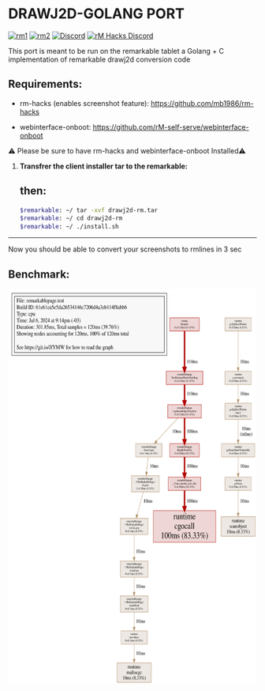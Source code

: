 # DRAWJ2D-GOLANG PORT

[![rm1](https://img.shields.io/badge/rM1-supported-green)](https://remarkable.com/store/remarkable)
[![rm2](https://img.shields.io/badge/rM2-supported-green)](https://remarkable.com/store/remarkable-2)
[![Discord](https://img.shields.io/discord/385916768696139794.svg?label=reMarkable&logo=discord&logoColor=ffffff&color=7389D8&labelColor=6A7EC2)](https://discord.gg/ATqQGfu)
[![rM Hacks Discord](https://img.shields.io/discord/1153374327123759104.svg?label=rM%20Hacks&logo=discord&logoColor=ffffff&color=ffb759&labelColor=d99c4c)](https://discord.gg/bgVXW2bchN)


This port is meant to be run on the remarkable tablet a Golang + C implementation of remarkable drawj2d conversion code

## Requirements:
- rm-hacks (enables screenshot feature): https://github.com/mb1986/rm-hacks

- webinterface-onboot: https://github.com/rM-self-serve/webinterface-onboot 


⚠️ Please be sure to have rm-hacks and webinterface-onboot Installed⚠️


1. **Transfrer the client installer tar to the remarkable:**

   then:
   - 
   ```bash
   $remarkable: ~/ tar -xvf drawj2d-rm.tar
   $remarkable: ~/ cd drawj2d-rm
   $remarkable: ~/ ./install.sh

   ```
---

Now you should be able to convert your screenshots to rmlines in 3 sec

## Benchmark:

<img src="remarkablepage/bench/cpu-new-bench-CPROCESSING.prof.svg" alt="Benchmark" width="800" height="800">

